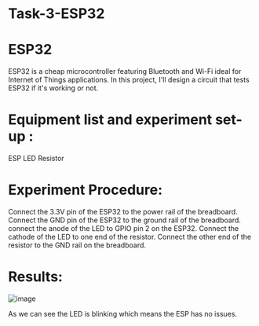 # Task-3-ESP32

# ESP32

ESP32 is a cheap microcontroller featuring Bluetooth and Wi-Fi ideal for Internet of Things applications. In this project, I'll design a circuit that tests ESP32 if it's working or not.

# Equipment list and experiment set-up :

ESP
LED 
Resistor

# Experiment Procedure:

Connect the 3.3V pin of the ESP32 to the power rail of the breadboard.
Connect the GND pin of the ESP32 to the ground rail of the breadboard.
connect the anode of the LED to GPIO pin 2 on the ESP32.
Connect the cathode of the LED to one end of the resistor.
Connect the other end of the resistor to the GND rail on the breadboard.

# Results:

![image](https://github.com/user-attachments/assets/d0aefa47-fd31-4d5c-92d2-7169205dbe42)

As we can see the LED is blinking which means the ESP has no issues. 

